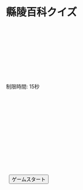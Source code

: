 <!DOCTYPE html>

<html lang="ja">

<head>

  <meta charset="UTF-8">

  <title>縣陵クイズ完全版</title>

  <style>

    body { font-family: sans-serif; background: #f8f8f8; text-align: center; padding: 20px; }

    .question-box { font-size: 1.5em; min-height: 100px; margin: 20px auto; width: 80%; }

    .choices { display: flex; flex-wrap: wrap; justify-content: center; gap: 10px; }

    .choice { padding: 10px 20px; background: #ddd; border-radius: 10px; cursor: pointer; font-size: 1.3em; transition: background 0.3s ease; }

    .choice:hover { background: #bbb; }

    #startBtn, #nextBtn, #buzzBtn { padding: 10px 20px; font-size: 1.2em; margin-top: 10px; cursor: pointer; }

    #timer, #answerBox, #scoreBox, #bestScoreBox, #feedbackBox { margin-top: 20px; font-size: 1.2em; }

    #feedbackBox { transition: opacity 0.6s ease; }

  </style>

</head>

<body>

  <h1>縣陵百科クイズ</h1>

  <audio id="bgm" src="https://cdn.pixabay.com/download/audio/2023/03/14/audio_ef16bc184b.mp3?filename=fun-pop-music-14550.mp3" loop autoplay></audio>

  <audio id="correctSound" src="https://cdn.pixabay.com/download/audio/2022/03/15/audio_e4c2590b01.mp3?filename=correct-answer-2-109766.mp3"></audio>

  <audio id="wrongSound" src="https://cdn.pixabay.com/download/audio/2022/03/15/audio_f1fc1bb3f7.mp3?filename=wrong-answer-3-204254.mp3"></audio>


  <div class="question-box" id="question"></div>

  <div id="timer">制限時間: <span id="time">15</span>秒</div>

  <div id="answerBox"></div>

  <button id="buzzBtn" style="display:none;">早押し！</button>

  <div class="choices" id="choices"></div>

  <div id="feedbackBox"></div>

  <button id="nextBtn" style="display:none;">次の問題</button>

  <div id="scoreBox"></div>

  <div id="bestScoreBox"></div>

  <button id="startBtn">ゲームスタート</button>


  <script>

    const fullData = [
    {
        q: "伝説の文化祭OPは？○○○○サマー",
        a: "アーリー",
        comment: "幾度となく塗り替えようとされてきたがいまだにこれを超えるクオリティーの曲は発表されていない。音源は生徒会が管理しており、一般生徒が触れることはできない"
    },
    {
        q: "専門は家族社会学、ジェンダー論、女性学である、日本のフェミニスト・社会学者は？",
        a: "うえのちづこ",
        comment: ""
    },
    {
        q: "高校生向け化学の動画を投稿し大学入試センターと戦うチャンネルは？Online Chemistry by ○○○○○",
        a: "ヒガシマキ",
        comment: "https://youtu.be/ZvE1JMkcj3A?feature=shared"
    },
    {
        q: "縣陵生になると体育の時間に覚えさせられるものは?",
        a: "けんりょうたいそう",
        comment: "「準備体操とは元々軍隊などで訓練のために行われていたものである。」という真偽不明の由来故になかなかハードで準備体操にしては長めな運動を体育の前にやらされる。先生によっては少し喋っただけで最初からやり直しとなる可能性もあり、注意が必要である。なお2年生以降ではその存在は突然無くなり覚えている人間は、強力な洗脳に耐えた1部の者だけであり秘密裏にその存在は語り継がれている。「やる意味が無い」というような発言をした者は1人残らず消されている。"
    },
    {
        q: "質実剛健であれ　大道を闊歩せよ　あとひとつは？",
        a: "よわねをはくな",
        comment: "3つから成る我が校に古くから伝わる三大精神である。ほとんどの縣陵生は弱音を吐くなしか知らない。お昼の放送の曲で軽くあしらわれているが、実は在学3年間にこの精神の下、高校生活を遂行したものは殿堂入りを果たすことができる。しかし未だ達成したものはいない。"
    },
    {
        q: "地球の会←なんて読む？",
        a: "そらのかい",
        comment: "難読漢字の一種。ただの初見殺し。部活は月1"
    },
    {
        q: "縣陵応援団の言うPTAのAとは?",
        a: "アルコール",
        comment: "パチンコ、タバコ、アルコールの略であり縣陵生の誰もが知っている。応援団の「いいかお前らPTAには手を出すなよ」というフレーズは去年流行語大賞に選ばれた。"
    },
    {
        q: "小体育館の下に存在している場所は？",
        a: "ピロティ",
        comment: "最初に言われたときはどこのことか全くわからない。特に一年生の物販委販売の時に迷子が目立つ。その利用方法は多岐にわたり、普段はダンス部が利用しているが時には応援団の練習場所としてもつかわれる。大した場所ではないがここまで使わないとあの狭い校舎には人が入りきらない。"
    },
    {
        q: "第76th縣陵祭テーマソングは？",
        a: "ひゃっぽ",
        comment: "神曲。もうすぐでYouTube1万回再生される、第76回縣陵祭のテーマソングである。下級生から神と称えられるメンバーにより作詞作曲された。ほんと神曲。好き。https://youtu.be/9EJMJH15_Go?feature=shared"
    },
    {
        q: "焼肉きんぐあがた店はかつてなんだった？",
        a: "おこほん",
        comment: "広丘駅に大きな店舗があり、昔はすべての縣陵生徒がそこでパーティーをしていた。ただしおこほん運営も縣陵生が消費量の大半を占めていることを知り、松本県店を進出させた。今では焼肉きんぐに。"
    },
    {
        q: "2学年が探究成果を発表する大会とは？",
        a: "KRGP",
        comment: "優秀賞が普通科から3名、探究科から3名、計6名選出され、その中から大賞が1名大学の教授や校長によって選ばれる。"
    },
    {
        q: "お昼に流れる校内放送の名称は？",
        a: "けんりょうオンエア",
        comment: "独立したメディアかと思えばコンテンツ内容に関しては生徒会が一枚かんでいる。要するに縣陵版のN〇Kである。"
    },
    {
        q: "県ケ丘高校の文化祭の名称は？",
        a: "けんりょうさい",
        comment: "入場者は5000人程で山形村の人口くらい。毎年この準備のため生徒会役員は官僚レベルの重労働が強制される。"
    },
    {
        q: "8つの学部と6つの大学院を持つ総合大学で、学部には人文学部、教育学部、経法学部、理学部、医学部、工学部、農学部、繊維学部がある、長野県松本市に本部を置く国立大学は？",
        a: "しんしゅうだいがく",
        comment: "縣陵生が実質支配しているといっても過言ではない大学。松本にもキャンパスがあり、一年生は全員松本で過ごすので松本のことをよく知っている縣陵生は少し優位に立てるといわれいている。しかも実家通いのためお金の心配をしなくてもよい。"
    },
    {
        q: "中学校や高等学校において、生徒が主体的に学校生活の改善や向上を目指すための組織は？",
        a: "せいとかい",
        comment: "事実上の独裁体制を敷いていると思われがちだが、アニメやラノベ小説の世界ほど権力は高くない。"
    },
    {
        q: "松本市の中心部を走る城下町まつもとの有名観光スポットを巡るのにぴったりな周遊バスは？",
        a: "タウンスニーカー",
        comment: "学校から松本駅までの間を送迎してくれるサービス。雨の日は特に使用率が高く学校前のバス停には長蛇の列ができる。7月豪雨の際にはバス待ちの生徒の列が松本駅まで続いたという。"
    },
    {
        q: "基礎的な学力に加え、知識を総合的に活用する能力や、課題解決力、創造力、表現力を養うことを目的とする、生徒が自ら課題を設定し、解決に向けて探究活動を行うことを重視した松本県ヶ丘高校の学科は？",
        a: "たんきゅうか",
        comment: "英語科を前身として生み出された精鋭部隊。週2回の探究の授業を組み込むために授業進度はかなり無理をして頑張っている。倍率は年々異なるがだいたい2倍近くあり小論文がどんどん難しくなっている。変人:変態:常人＝5:4:1"
    },
    {
        q: "学校で、各教科の学習成果を評価するために、定期的に行われる試験は？",
        a: "ていきこうさ",
        comment: "全校強制参加のエクストリームスポーツ。年5回ほど行われていて、英気を養うための7日間というものがテスト前に設けられている。生徒たちはこの期間に日々の生活時間の乱れを回復するために睡眠時間を多くとる"
    },
    {
        q: "書籍や記録などの資料を収集・整理・保存し、一般の人々が利用できるように提供する施設は？",
        a: "としょかん",
        comment: "本を読むまたは借りる目的で使う人は存在しない。治外法権が適応されている場所であり、授業をサボることが罪に問われない。ただし文系科目の自習の時間に使われることがまれにあるため、容易に授業中逃げ込むことは避けた方が良い。"
    },
    {
        q: "応援練習における、発声練習で発する語は？",
        a: "け",
        comment: ""
    },
    {
        q: "学校教育法で定められた春季休暇は？",
        a: "はるやすみ",
        comment: "春休みと呼ばれる期間はたった2週間以下だが、３月はなんだかんだ休みがたくさんあるので困ることはない。春が来たからと言って君の彼女いない歴＝年齢の呪いが終わるわけではないのでせいぜい頑張ってほしい。お決まり通り課題は鬼。"
    },
    {
        q: "数研出版から出版されている高校数学の網羅系参考書で、一般に上から二番目の難易度とされる問題集は青チャートであるが、それと比較されがちな啓林館が出版しているマスター編、チャレンジ編、実践編で構成される参考書は？",
        a: "フォーカスゴールド",
        comment: "世間一般でも使われている標準的な数学参考書。その使い方は実に多様であり漬物石、トレーニング、鈍器、聖書…etc.　"
    },
    {
        q: "松本県ヶ丘高等学校の応援歌において1つだけ毛色の異なる応援歌はカタカナ三文字で？",
        a: "ラララ",
        comment: "応援歌の一つ。その歌い出しと、途中の掛け声が特徴である。1年生のうちは応援団の恐怖により触れることを畏れるが、2・3年生になると仲間内でふざけている最中に「ラーラーラ　そーーれ」という掛け声とともに歌い出す。"
    },
    {
        q: "主に大学受験において、現役で志望校に合格できず、もう一年受験勉強に励む人のことをなんと言う？",
        a: "ろうにん",
        comment: "楽しい高校生活をもう一年行えるエクストリームスポーツ。"
    }
];


    const HIRAGANA = [..."あいうえおかきくけこさしすせそたちつてとなにぬねのはひふへほまみむめもやゆよらりるれろわをん"];

    const KATAKANA = [..."アイウエオカキクケコサシスセソタチツテトナニヌネノハヒフヘホマミムメモヤユヨラリルレロワヲンー"];

    const ALPHABET = [..."ABCDEFGHIJKLMNOPQRSTUVWXYZabcdefghijklmnopqrstuvwxyz"];


    let quizData = [], current = 0, score = 0, bestScore = 0, currentAnswer = "", answerProgress = "", revealTimer = null, startTime = 0;


    const qEl = document.getElementById('question');

    const choicesEl = document.getElementById('choices');

    const timerEl = document.getElementById('time');

    const feedbackBox = document.getElementById('feedbackBox');

    const scoreBox = document.getElementById('scoreBox');

    const bestBox = document.getElementById('bestScoreBox');

    const answerBox = document.getElementById('answerBox');

    const buzzBtn = document.getElementById('buzzBtn');

    const nextBtn = document.getElementById('nextBtn');

    const startBtn = document.getElementById('startBtn');

    const correctSound = document.getElementById('correctSound');

    const wrongSound = document.getElementById('wrongSound');


    let timer = null;


    startBtn.onclick = () => {

      startBtn.style.display = 'none';

      score = 0;

      current = 0;

      quizData = [...fullData].sort(() => Math.random() - 0.5).slice(0, 5);

      nextBtn.style.display = 'none';

      showQuestion();

    };


    function showQuestion() {

      qEl.innerText = '';

      choicesEl.innerHTML = '';

      feedbackBox.innerText = '';

      feedbackBox.style.opacity = 0;

      answerBox.innerText = '';

      buzzBtn.style.display = 'inline';

      nextBtn.style.display = 'none';

      currentAnswer = quizData[current].a;

      answerProgress = '';

      let q = quizData[current];

      let i = 0;

      startTime = Date.now();

      revealTimer = setInterval(() => {

        if (i < q.q.length) {

          qEl.innerText += q.q[i++];

        } else {

          clearInterval(revealTimer);

        }

      }, 150);

    }


    buzzBtn.onclick = () => {

      clearInterval(revealTimer);

      buzzBtn.style.display = 'none';

      startTimer();

      showNextChar();

    };


    function showNextChar() {

      let index = answerProgress.length;

      if (index >= currentAnswer.length) {

        stopTimer();

        let elapsed = (Date.now() - startTime) / 1000;

        let displayLength = document.getElementById('question').innerText.length;

        let fullLength = quizData[current].q.length;

        let bonus = displayLength <= fullLength / 3 ? 50 : displayLength <= (fullLength * 2 / 3) ? 25 : 10;

        score += 50 + bonus;

        correctSound.play();

        feedbackBox.innerText = `正解！\n【答え】${quizData[current].a}\n${quizData[current].comment || ''}`;

        feedbackBox.style.opacity = 1;

        nextBtn.style.display = 'inline';

        return;

      }

      const pool = getCharPool(currentAnswer);

      let choices = [currentAnswer[index]];

      while (choices.length < 6) {

        let r = pool[Math.floor(Math.random() * pool.length)];

        if (!choices.includes(r)) choices.push(r);

      }

      choices = choices.sort(() => Math.random() - 0.5);

      choicesEl.innerHTML = '';

      answerBox.innerText = answerProgress;

      choices.forEach(c => {

        let div = document.createElement('div');

        div.className = 'choice';

        div.innerText = c;

        div.onclick = () => {

          if (c === currentAnswer[index]) {

            answerProgress += c;

            showNextChar();

          } else {

            stopTimer();

            wrongSound.play();

            feedbackBox.innerText = `不正解…\n【正解】${quizData[current].a}\n${quizData[current].comment || ''}`;

            feedbackBox.style.opacity = 1;

            score -= 20;

            nextBtn.style.display = 'inline';

          }

        };

        choicesEl.appendChild(div);

      });

    }


    function getCharPool(ans) {

      if (/^[ぁ-ん]+$/.test(ans)) return HIRAGANA;

      if (/^[ァ-ンー]+$/.test(ans)) return KATAKANA;

      return ALPHABET;

    }


    function startTimer() {

      let time = 15;

      timerEl.innerText = time;

      timer = setInterval(() => {

        time--;

        timerEl.innerText = time;

        if (time <= 0) {

          stopTimer();

          wrongSound.play();

          feedbackBox.innerText = `時間切れ…\n【正解】${quizData[current].a}\n${quizData[current].comment || ''}`;

          feedbackBox.style.opacity = 1;

          nextBtn.style.display = 'inline';

        }

      }, 1000);

    }


    function stopTimer() {

      clearInterval(timer);

    }


    nextBtn.onclick = () => {

      current++;

      if (current < quizData.length) {

        showQuestion();

      } else {

        showScore();

      }

    };


    function showScore() {

      qEl.innerText = '';

      choicesEl.innerHTML = '';

      timerEl.innerText = '0';

      answerBox.innerText = '';

      feedbackBox.innerText = '';

      nextBtn.style.display = 'none';

      scoreBox.innerHTML = `今回のスコア：${score} / 500`;

      if (score > bestScore) bestScore = score;

      bestBox.innerHTML = `ベストスコア：${bestScore} / 500`;

      startBtn.style.display = 'inline';

    }

  </script>

</body>

</html>

